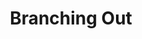 ---
title: Branching Out
permalink: "/branching-out/"
layout: category
color: magenta
header: Fusce Pellentesque Purus Inceptos Tellus
subheader: Etiam porta sem malesuada magna mollis euismod
lead-paragraph: Aenean lacinia bibendum nulla sed consectetur.
---